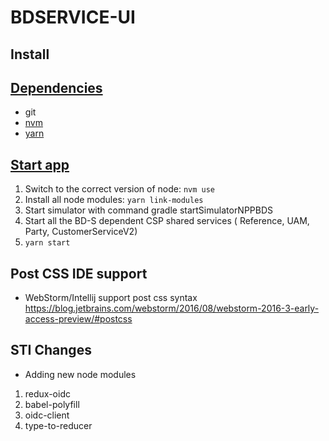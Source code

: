 <!--[RM_HEADING]-->
# BDSERVICE-UI

<!--[RM_INSTALL]-->
## Install

## [Dependencies](id:dependencies)
- git
- [nvm](http://github.com/creationix/nvm)  
- [yarn](http://yarnpkg.com/) 

## [Start app](id:start-app)

1. Switch to the correct version of node: `nvm use`
2. Install all node modules: `yarn link-modules`
3. Start simulator with command gradle startSimulatorNPPBDS
4. Start all the BD-S dependent CSP shared services ( Reference, UAM, Party, CustomerServiceV2)
5. `yarn start`


## Post CSS IDE support

- WebStorm/Intellij support post css syntax
 https://blog.jetbrains.com/webstorm/2016/08/webstorm-2016-3-early-access-preview/#postcss


## STI Changes

- Adding new node modules

1. redux-oidc
2. babel-polyfill
3. oidc-client
4. type-to-reducer